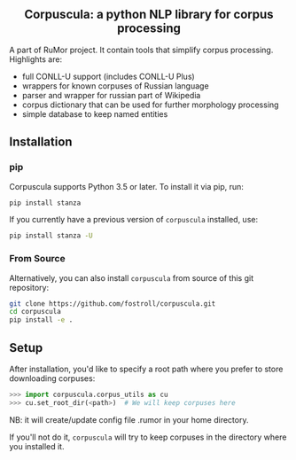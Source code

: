 <h2 align="center">Corpuscula: a python NLP library for corpus processing</h2>

A part of RuMor project. It contain tools that simplify corpus processing.
Highlights are:

* full CONLL-U support (includes CONLL-U Plus)
* wrappers for known corpuses of Russian language
* parser and wrapper for russian part of Wikipedia
* corpus dictionary that can be used for further morphology processing
* simple database to keep named entities

## Installation

### pip

Corpuscula supports Python 3.5 or later. To install it via pip, run:
```bash
pip install stanza
```

If you currently have a previous version of `corpuscula` installed, use:
```bash
pip install stanza -U
```

### From Source

Alternatively, you can also install `corpuscula` from source of this git
repository:
```bash
git clone https://github.com/fostroll/corpuscula.git
cd corpuscula
pip install -e .
```

## Setup

After installation, you'd like to specify a root path where you prefer to store
downloading corpuses:
```python
>>> import corpuscula.corpus_utils as cu
>>> cu.set_root_dir(<path>)  # We will keep corpuses here
```
NB: it will create/update config file .rumor in your home directory.

If you'll not do it, `corpuscula` will try to keep corpuses in the directory
where you installed it.
